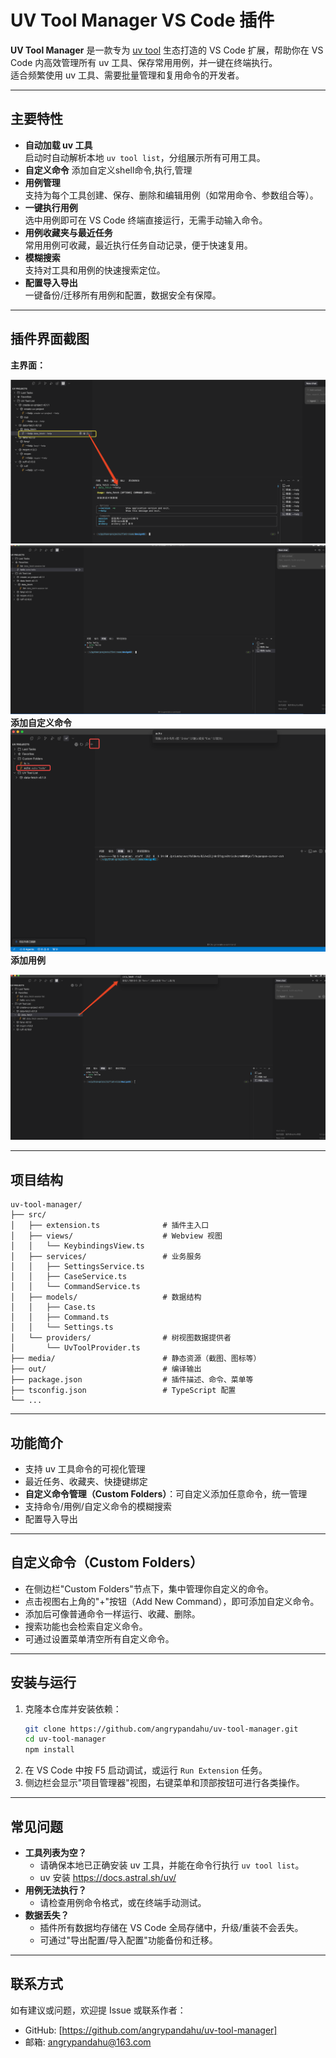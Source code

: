 # UV Tool Manager VS Code 插件

**UV Tool Manager** 是一款专为 [uv tool](https://docs.astral.sh/uv/) 生态打造的 VS Code 扩展，帮助你在 VS Code 内高效管理所有 uv 工具、保存常用用例，并一键在终端执行。  
适合频繁使用 uv 工具、需要批量管理和复用命令的开发者。

---

## 主要特性

- **自动加载 uv 工具**  
  启动时自动解析本地 `uv tool list`，分组展示所有可用工具。
- **自定义命令**
  添加自定义shell命令,执行,管理
- **用例管理**  
  支持为每个工具创建、保存、删除和编辑用例（如常用命令、参数组合等）。
- **一键执行用例**  
  选中用例即可在 VS Code 终端直接运行，无需手动输入命令。
- **用例收藏夹与最近任务**  
  常用用例可收藏，最近执行任务自动记录，便于快速复用。
- **模糊搜索**  
  支持对工具和用例的快速搜索定位。
- **配置导入导出**  
  一键备份/迁移所有用例和配置，数据安全有保障。

---

## 插件界面截图

**主界面：**

![主界面](media/screenshot0.png)
![主界面](media/screenshot1.png)
**添加自定义命令**
![添加自定义命令](media/screenshot3.png)
**添加用例**

![添加用例](media/screenshot2.png)


---

## 项目结构

```
uv-tool-manager/
├── src/
│   ├── extension.ts              # 插件主入口
│   ├── views/                    # Webview 视图
│   │   └── KeybindingsView.ts
│   ├── services/                 # 业务服务
│   │   ├── SettingsService.ts
│   │   ├── CaseService.ts
│   │   └── CommandService.ts
│   ├── models/                   # 数据结构
│   │   ├── Case.ts
│   │   ├── Command.ts
│   │   └── Settings.ts
│   └── providers/                # 树视图数据提供者
│       └── UvToolProvider.ts
├── media/                        # 静态资源（截图、图标等）
├── out/                          # 编译输出
├── package.json                  # 插件描述、命令、菜单等
├── tsconfig.json                 # TypeScript 配置
└── ...
```

---

## 功能简介

- 支持 uv 工具命令的可视化管理
- 最近任务、收藏夹、快捷键绑定
- **自定义命令管理（Custom Folders）**：可自定义添加任意命令，统一管理
- 支持命令/用例/自定义命令的模糊搜索
- 配置导入导出

---

## 自定义命令（Custom Folders）

- 在侧边栏"Custom Folders"节点下，集中管理你自定义的命令。
- 点击视图右上角的"+"按钮（Add New Command），即可添加自定义命令。
- 添加后可像普通命令一样运行、收藏、删除。
- 搜索功能也会检索自定义命令。
- 可通过设置菜单清空所有自定义命令。

---

## 安装与运行

1. 克隆本仓库并安装依赖：
   ```bash
   git clone https://github.com/angrypandahu/uv-tool-manager.git
   cd uv-tool-manager
   npm install
   ```
2. 在 VS Code 中按 F5 启动调试，或运行 `Run Extension` 任务。
3. 侧边栏会显示"项目管理器"视图，右键菜单和顶部按钮可进行各类操作。

---

## 常见问题

- **工具列表为空？**
  - 请确保本地已正确安装 uv 工具，并能在命令行执行 `uv tool list`。
  - uv 安装 https://docs.astral.sh/uv/
- **用例无法执行？**
  - 请检查用例命令格式，或在终端手动测试。
- **数据丢失？**
  - 插件所有数据均存储在 VS Code 全局存储中，升级/重装不会丢失。
  - 可通过"导出配置/导入配置"功能备份和迁移。

---

## 联系方式

如有建议或问题，欢迎提 Issue 或联系作者：
- GitHub: [https://github.com/angrypandahu/uv-tool-manager]
- 邮箱: angrypandahu@163.com

